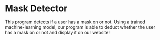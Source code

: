 # Mask Detector
This program detects if a user has a mask on or not. Using a trained machine-learning model, our program is able to deduct whether the user has a mask on or not and display it on our website!
